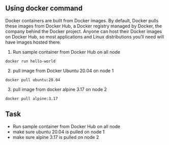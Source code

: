 ## Using docker command 

Docker containers are built from Docker images. By default, Docker pulls these images from Docker Hub, a Docker registry
managed by Docker, the company behind the Docker project. Anyone can host their Docker images on Docker Hub, so most 
applications and Linux distributions you’ll need will have images hosted there.

1. Run sample container from Docker Hub on all node
```shell
docker run hello-world
```

2. pull image from Docker Ubuntu 20.04 on node 1
```shell
docker pull ubuntu:20.04
```

3. pull image from docker alpine 3.17 on node 2
```shell
docker pull alpine:3.17
```

## Task
- Run sample container from Docker Hub on all node
- make sure ubuntu 20.04 is pulled on node 1
- make sure alpine 3.17 is pulled on node 2

